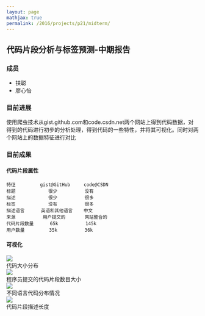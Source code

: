 ```yaml
---
layout: page
mathjax: true
permalink: /2016/projects/p21/midterm/
---
```


## 代码片段分析与标签预测-中期报告

### 成员

- 扶聪
- 廖心怡

### 目前进展

使用爬虫技术从gist.github.com和code.csdn.net两个网站上得到代码数据，对得到的代码进行初步的分析处理，得到代码的一些特性，并将其可视化。同时对两个网站上的数据特征进行对比

### 目前成果

#### 代码片段属性

    特征         gist@GitHub     code@CSDN
    标题            很少          没有
    描述            很少          很多
    标签            没有          很多
    描述语言      英语和其他语言    中文
    来源          用户提交的       网站整合的
    代码片段数量      65k          145k
    用户数量         35k          36k

#### 可视化

<div class="fig figcenter fighighlight">
    <a href="pic/2.png"><img src="pic/2.png" ></a>
    <div class="figcaption">代码大小分布</div>
</div>

<div class="fig figcenter fighighlight">
    <a href="pic/3.png"><img src="pic/3.png" ></a>
    <div class="figcaption">程序员提交的代码片段数目大小</div>
</div>

<div class="fig figcenter fighighlight">
    <a href="pic/4.png"><img src="pic/4.png" ></a>
    <div class="figcaption">不同语言代码分布情况</div>
</div>

<div class="fig figcenter fighighlight">
    <a href="pic/5.png"><img src="pic/5.png" ></a>
    <div class="figcaption">代码片段描述长度</div>
</div>
